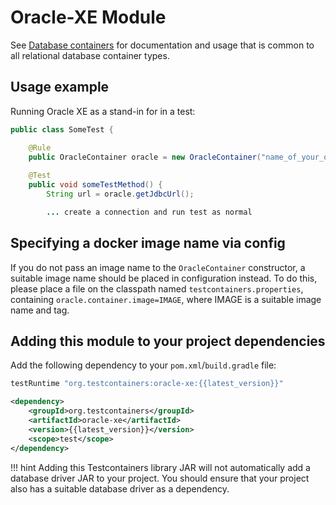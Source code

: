 # Oracle-XE Module

See [Database containers](./index.md) for documentation and usage that is common to all relational database container types.

## Usage example

Running Oracle XE as a stand-in for in a test:

```java
public class SomeTest {

    @Rule
    public OracleContainer oracle = new OracleContainer("name_of_your_oracle_xe_image");
    
    @Test
    public void someTestMethod() {
        String url = oracle.getJdbcUrl();

        ... create a connection and run test as normal
```

## Specifying a docker image name via config

If you do not pass an image name to the `OracleContainer` constructor, a suitable image name should be placed in
configuration instead.
To do this, please place a file on the classpath named `testcontainers.properties`,
containing `oracle.container.image=IMAGE`, where IMAGE is a suitable image name and tag.

## Adding this module to your project dependencies

Add the following dependency to your `pom.xml`/`build.gradle` file:

```groovy tab='Gradle'
testRuntime "org.testcontainers:oracle-xe:{{latest_version}}"
```

```xml tab='Maven'
<dependency>
    <groupId>org.testcontainers</groupId>
    <artifactId>oracle-xe</artifactId>
    <version>{{latest_version}}</version>
    <scope>test</scope>
</dependency>
```

!!! hint
    Adding this Testcontainers library JAR will not automatically add a database driver JAR to your project. You should ensure that your project also has a suitable database driver as a dependency.


